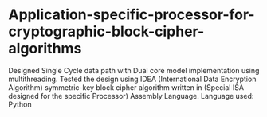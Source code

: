 # Application-specific-processor-for-cryptographic-block-cipher-algorithms
Designed Single Cycle data path with Dual core model implementation using multithreading. 
Tested the design using IDEA (International Data Encryption Algorithm) symmetric-key block cipher algorithm 
written in (Special ISA designed for the specific Processor) Assembly Language. Language used: Python
